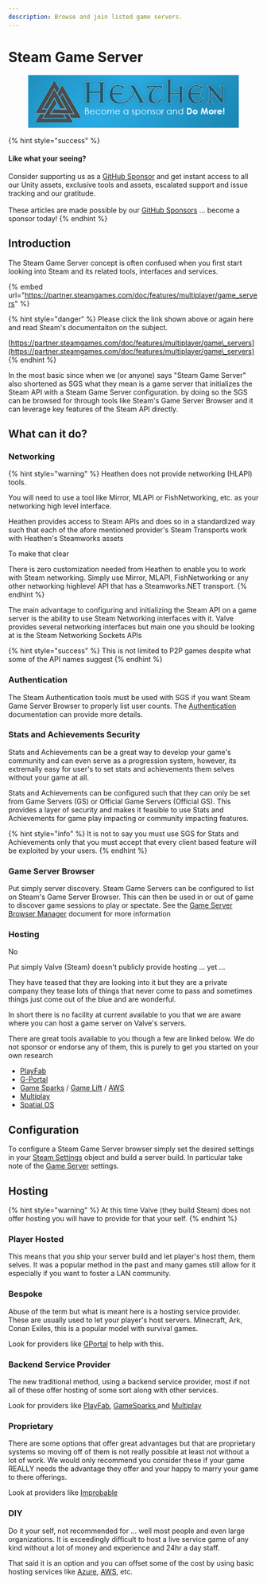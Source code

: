 ```yaml
---
description: Browse and join listed game servers.
---
```


# Steam Game Server

<figure><img src="../../../../../.gitbook/assets/512x128 Sponsor Banner.png" alt="Become a sponsor and Do More"><figcaption></figcaption></figure>

{% hint style="success" %}
#### Like what your seeing?

Consider supporting us as a [GitHub Sponsor](../../../../../company/become-a-sponsor.md) and get instant access to all our Unity assets, exclusive tools and assets, escalated support and issue tracking and our gratitude.\
\
These articles are made possible by our [GitHub Sponsors](https://github.com/sponsors/heathen-engineering) ... become a sponsor today!
{% endhint %}

## Introduction

The Steam Game Server concept is often confused when you first start looking into Steam and its related tools, interfaces and services.&#x20;

{% embed url="https://partner.steamgames.com/doc/features/multiplayer/game_servers" %}

{% hint style="danger" %}
Please click the link shown above or again here and read Steam's documentaiton on the subject.

[https://partner.steamgames.com/doc/features/multiplayer/game\_servers](https://partner.steamgames.com/doc/features/multiplayer/game\_servers)
{% endhint %}

In the most basic since when we (or anyone) says "Steam Game Server" also shortened as SGS what they mean is a game server that initializes the Steam API with a Steam Game Server configuration. by doing so the SGS can be browsed for through tools like Steam's Game Server Browser and it can leverage key features of the Steam API directly.

## What can it do?

### Networking

{% hint style="warning" %}
Heathen does not provide networking (HLAPI) tools.

You will need to use a tool like Mirror, MLAPI or FishNetworking, etc. as your networking high level interface.



Heathen provides access to Steam APIs and does so in a standardized way such that each of the afore mentioned provider's Steam Transports work with Heathen's Steamworks assets



To make that clear

There is zero customization needed from Heathen to enable you to work with Steam networking. Simply use Mirror, MLAPI, FishNetworking or any other networking highlevel API that has a Steamworks.NET transport.
{% endhint %}

The main advantage to configuring and initializing the Steam API on a game server is the ability to use Steam Networking interfaces with it. Valve provides several networking interfaces but main one you should be looking at is the Steam Networking Sockets APIs

{% hint style="success" %}
This is not limited to P2P games despite what some of the API names suggest
{% endhint %}

### Authentication

The Steam Authentication tools must be used with SGS if you want Steam Game Server Browser to properly list user counts. The [Authentication](../../../api/authentication.md) documentation can provide more details.

### Stats and Achievements Security

Stats and Achievements can be a great way to develop your game's community and can even serve as a progression system, however, its extremally easy for user's to set stats and achievements them selves without your game at all.

Stats and Achievements can be configured such that they can only be set from Game Servers (GS) or Official Game Servers (Official GS). This provides a layer of security and makes it feasible to use Stats and Achievements for game play impacting or community impacting features.

{% hint style="info" %}
It is not to say you must use SGS for Stats and Achievements only that you must accept that every client based feature will be exploited by your users.
{% endhint %}

### Game Server Browser

Put simply server discovery. Steam Game Servers can be configured to list on Steam's Game Server Browser. This can then be used in or out of game to discover game sessions to play or spectate. See the [Game Server Browser Manager](../../components/game-server-browser-manager.md) document for more information

### Hosting

No

Put simply Valve (Steam) doesn't publicly provide hosting ... yet ...

They have teased that they are looking into it but they are a private company they tease lots of things that never come to pass and sometimes things just come out of the blue and are wonderful.

In short there is no facility at current available to you that we are aware where you can host a game server on Valve's servers.

There are great tools available to you though a few are linked below. We do not sponsor or endorse any of them, this is purely to get you started on your own research

* [PlayFab](https://playfab.com/)
* [G-Portal](https://www.g-portal.com/)
* [Game Sparks](https://www.gamesparks.com/) / [Game Lift](https://aws.amazon.com/gamelift/) / [AWS](https://aws.amazon.com/)
* [Multiplay](https://unity.com/products/multiplay)
* [Spatial OS](https://ims.improbable.io/products/spatialos)

## Configuration

To configure a Steam Game Server browser simply set the desired settings in your [Steam Settings](../../scriptable-objects/steam-settings/#steamsettings.server) object and build a server build. In particular take note of the [Game Server](../../scriptable-objects/steam-settings/game-server.md) settings.

## Hosting

{% hint style="warning" %}
At this time Valve (they build Steam) does not offer hosting you will have to provide for that your self.
{% endhint %}

### Player Hosted

This means that you ship your server build and let player's host them, them selves. It was a popular method in the past and many games still allow for it especially if you want to foster a LAN community.

### Bespoke

Abuse of the term but what is meant here is a hosting service provider. These are usually used to let your player's host servers. Minecraft, Ark, Conan Exiles, this is a popular model with survival games.

Look for providers like [GPortal](https://www.g-portal.com/) to help with this.

### Backend Service Provider

The new traditional method, using a backend service provider, most if not all of these offer hosting of some sort along with other services.

Look for providers like [PlayFab](https://playfab.com/), [GameSparks ](https://www.gamesparks.com/)and [Multiplay](https://unity.com/products/multiplay)

### Proprietary

There are some options that offer great advantages but that are proprietary systems so moving off of them is not really possible at least not without a lot of work. We would only recommend you consider these if your game REALLY needs the advantage they offer and your happy to marry your game to there offerings.

Look at providers like [Improbable](https://ims.improbable.io/)

### DIY

Do it your self, not recommended for ... well most people and even large organizations. It is exceedingly difficult to host a live service game of any kind without a lot of money and experience and 24hr a day staff.&#x20;

That said it is an option and you can offset some of the cost by using basic hosting services like [Azure](https://azure.microsoft.com/), [AWS](https://aws.amazon.com/), etc.
